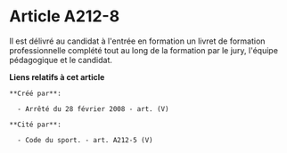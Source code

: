 # Article A212-8

Il est délivré au candidat à l'entrée en formation un livret de formation professionnelle complété tout au long de la
formation par le jury, l'équipe pédagogique et le candidat.

**Liens relatifs à cet article**

	**Créé par**:

	  - Arrêté du 28 février 2008 - art. (V)

	**Cité par**:

	  - Code du sport. - art. A212-5 (V)
